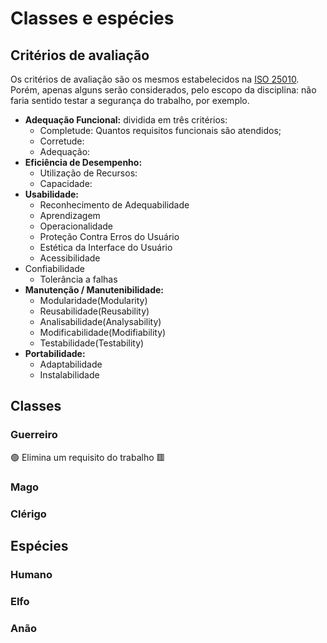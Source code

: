 # Classes e espécies

## Critérios de avaliação

Os critérios de avaliação são os mesmos estabelecidos na [ISO 25010](https://pt.wikipedia.org/wiki/ISO/IEC_25000). 
Porém, apenas alguns serão considerados, pelo escopo da disciplina: não faria sentido testar a segurança do trabalho,
por exemplo.

* **Adequação Funcional:** dividida em três critérios:
  * Completude: Quantos requisitos funcionais são atendidos;
  * Corretude: 
  * Adequação:
* **Eficiência de Desempenho:**
  * Utilização de Recursos:
  * Capacidade:
* **Usabilidade:**
  * Reconhecimento de Adequabilidade
  * Aprendizagem
  * Operacionalidade
  * Proteção Contra Erros do Usuário
  * Estética da Interface do Usuário
  * Acessibilidade
* Confiabilidade
  * Tolerância a falhas
* **Manutenção / Manutenibilidade:**
  * Modularidade(Modularity)
  * Reusabilidade(Reusability)
  * Analisabilidade(Analysability)
  * Modificabilidade(Modifiability)
  * Testabilidade(Testability)
* **Portabilidade:**
  * Adaptabilidade
  * Instalabilidade

## Classes

### Guerreiro

🟢 Elimina um requisito do trabalho
🟥 

### Mago

### Clérigo

## Espécies

### Humano

### Elfo

### Anão
